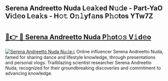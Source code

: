## Serena Andreetto Nuda L𝚎a𝚔ed N𝚞𝚍e - Part-YaO Vi𝚍𝚎o L𝚎a𝚔s - H𝚘𝚝 O𝚗𝚕yf𝚊ns P𝚑𝚘tos YTw7Z

# <h2><a href="http://kff4r6i.oniu.top/?m=Serena+Andreetto+Nuda">🔗👉 🔴 Serena Andreetto Nuda P𝚑ot𝚘𝚜 V𝚒d𝚎o</a></h2>

[![Serena Andreetto Nuda Nu𝚍e𝚜](https://i.imgur.com/0qMVB7G.gif)](http://kff4r6i.oniu.top/?m=Serena+Andreetto+Nuda)
Online influencer Serena Andreetto Nuda, famed for sharing dance and lifestyle knowledge, through presentations and personal vlogs. Trailblazing scientist researcher Serena Andreetto Nuda, recognized for their groundbreaking discoveries and commitment to advancing knowledge.  
